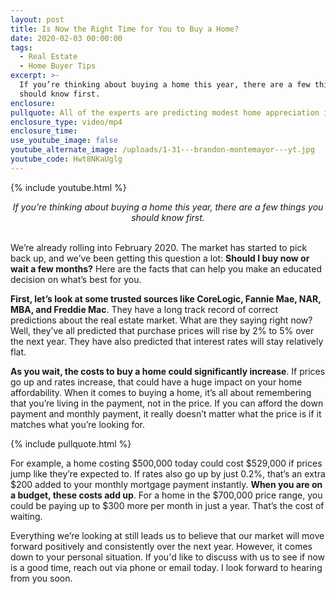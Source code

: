 ```yaml
---
layout: post
title: Is Now the Right Time for You to Buy a Home?
date: 2020-02-03 00:00:00
tags:
  - Real Estate
  - Home Buyer Tips
excerpt: >-
  If you’re thinking about buying a home this year, there are a few things you
  should know first.
enclosure:
pullquote: All of the experts are predicting modest home appreciation in 2020.
enclosure_type: video/mp4
enclosure_time:
use_youtube_image: false
youtube_alternate_image: /uploads/1-31---brandon-montemayor---yt.jpg
youtube_code: Hwt8NKaUglg
---
```


{% include youtube.html %}

<center><em>If you’re thinking about buying a home this year, there are a few things you should know first.</em></center>

<br>We’re already rolling into February 2020. The market has started to pick back up, and we’ve been getting this question a lot: **Should I buy now or wait a few months?** Here are the facts that can help you make an educated decision on what’s best for you.

**First, let’s look at some trusted sources like CoreLogic, Fannie Mae, NAR, MBA, and Freddie Mac**. They have a long track record of correct predictions about the real estate market. What are they saying right now? Well, they’ve all predicted that purchase prices will rise by 2% to 5% over the next year. They have also predicted that interest rates will stay relatively flat.

**As you wait, the costs to buy a home could significantly increase**. If prices go up and rates increase, that could have a huge impact on your home affordability. When it comes to buying a home, it’s all about remembering that you’re living in the payment, not in the price. If you can afford the down payment and monthly payment, it really doesn’t matter what the price is if it matches what you’re looking for.

{% include pullquote.html %}

For example, a home costing $500,000 today could cost $529,000 if prices jump like they’re expected to. If rates also go up by just 0.2%, that’s an extra $200 added to your monthly mortgage payment instantly. **When you are on a budget, these costs add up**. For a home in the $700,000 price range, you could be paying up to $300 more per month in just a year. That’s the cost of waiting.

Everything we’re looking at still leads us to believe that our market will move forward positively and consistently over the next year. However, it comes down to your personal situation. If you'd like to discuss with us to see if now is a good time, reach out via phone or email today. I look forward to hearing from you soon.